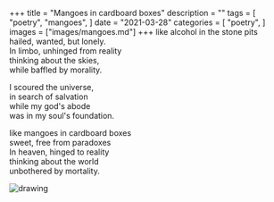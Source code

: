 +++
title = "Mangoes in cardboard boxes"
description = ""
tags = [
	"poetry",
	"mangoes",
]
date = "2021-03-28"
categories = [
    "poetry",
]
images = ["images/mangoes.md"]
+++
like alcohol in the stone pits    
hailed, wanted, but lonely.    
In limbo, unhinged from reality    
thinking about the skies,    
while baffled by morality.    

I scoured the universe,     
in search of salvation    
while my god's abode    
was in my soul's foundation.    

like mangoes in cardboard boxes    
sweet, free from paradoxes    
In heaven, hinged to reality    
thinking about the world    
unbothered by mortality.    

![drawing](/images/mangoes.jpeg)
